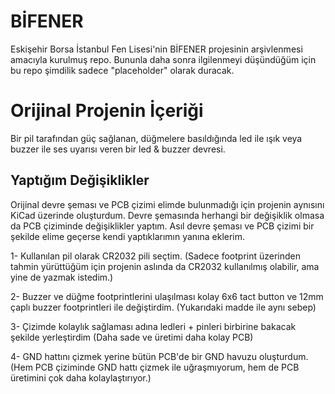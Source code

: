 # BİFENER
Eskişehir Borsa İstanbul Fen Lisesi'nin BİFENER projesinin arşivlenmesi amacıyla kurulmuş repo.
Bununla daha sonra ilgilenmeyi düşündüğüm için bu repo şimdilik sadece "placeholder" olarak duracak.

# Orijinal Projenin İçeriği
Bir pil tarafından güç sağlanan, düğmelere basıldığında led ile ışık veya buzzer ile ses uyarısı veren bir led & buzzer devresi.

## Yaptığım Değişiklikler
Orijinal devre şeması ve PCB çizimi elimde bulunmadığı için projenin aynısını KiCad üzerinde oluşturdum. Devre şemasında herhangi bir değişiklik olmasa da PCB çiziminde değişiklikler yaptım. Asıl devre şeması ve PCB 
çizimi bir şekilde elime geçerse kendi yaptıklarımın yanına eklerim.

1- Kullanılan pil olarak CR2032 pili seçtim. (Sadece footprint üzerinden tahmin yürüttüğüm için projenin aslında da CR2032 kullanılmış olabilir, ama yine de yazmak istedim.)

2- Buzzer ve düğme footprintlerini ulaşılması kolay 6x6 tact button ve 12mm çaplı buzzer footprintleri ile değiştirdim. (Yukarıdaki madde ile aynı sebep)

3- Çizimde kolaylık sağlaması adına ledleri + pinleri birbirine bakacak şekilde yerleştirdim (Daha sade ve üretimi daha kolay PCB)

4- GND hattını çizmek yerine bütün PCB'de bir GND havuzu oluşturdum. (Hem PCB çiziminde GND hattı çizmek ile uğraşmıyorum, hem de PCB üretimini çok daha kolaylaştırıyor.)
